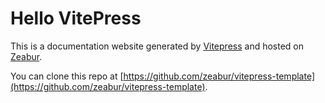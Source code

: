 # Hello VitePress

This is a documentation website generated by [Vitepress](https://vitepress.vuejs.org/) and hosted on [Zeabur](https://zeabur.com).

You can clone this repo at [https://github.com/zeabur/vitepress-template](https://github.com/zeabur/vitepress-template).
